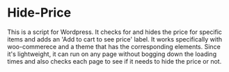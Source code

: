 # Hide-Price

This is a script for Wordpress. It checks for and hides the price for specific items and adds an 'Add to cart to see price' label. 
It works specifically with woo-commerece and a theme that has the corresponding elements. Since it's lightweight, it can run
on any page without bogging down the loading times and also checks each page to see if it needs to hide the price or not.
